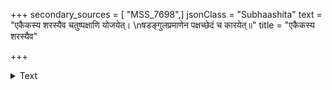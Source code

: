 +++
secondary_sources = [ "MSS_7698",]
jsonClass = "Subhaashita"
text = "एकैकस्य शरस्यैव चतुष्पक्षाणि योजयेत्।  \nषडङ्गुलप्रमाणेन पक्षच्छेदं च कारयेत्॥"
title = "एकैकस्य शरस्यैव"

+++

<details><summary>Text</summary>

एकैकस्य शरस्यैव चतुष्पक्षाणि योजयेत्।  
षडङ्गुलप्रमाणेन पक्षच्छेदं च कारयेत्॥
</details>
